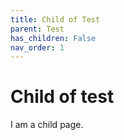 ```yaml
---
title: Child of Test
parent: Test
has_children: False
nav_order: 1
---
```


# Child of test

I am a child page.
